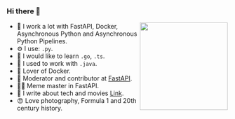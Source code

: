### Hi there 👋

<img align='right' src='https://media.giphy.com/media/TgHQOqCqf9GH6/giphy.gif' width='200"'>

- 🤯 I work a lot with FastAPI, Docker, Asynchronous Python and Asynchronous Python Pipelines.
- ⚙️ I use: `.py`.
- 👀 I would like to learn `.go`, `.ts`.
- 🍝 I used to work with `.java`.
- 💅 Lover of Docker.
- 👀 Moderator and contributor at [FastAPI](https://github.com/tiangolo/fastapi).
- :sassy_man: Meme master in FastAPI.
- 📘 I write about tech and movies [Link](https://www.notion.so/Articles-1223ba74302a43f8ba4fc2cd42c1d621).
- 😍 Love photography, Formula 1 and 20th century history.
